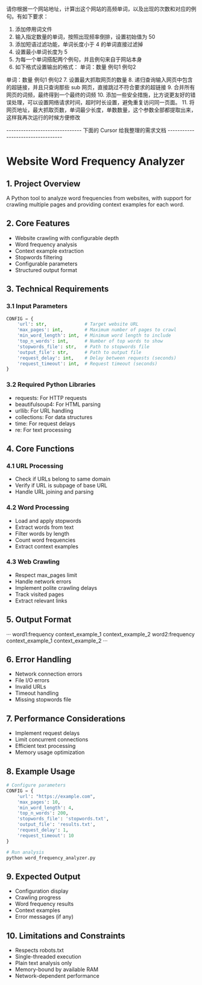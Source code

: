 请你根据一个网站地址，计算出这个网站的高频单词，以及出现的次数和对应的例句。有如下要求：

1. 添加停用词文件
2. 输入指定数量的单词，按照出现频率倒排，设置初始值为 50
3. 添加短语过滤功能，单词长度小于 4 的单词直接过滤掉
4. 设置最小单词长度为 5
5. 为每一个单词搭配两个例句，并且例句来自于网站本身
6. 如下格式设置输出的格式：
单词：数量
例句1
例句2

单词：数量
例句1
例句2
7. 设置最大抓取网页的数量
8. 递归查询输入网页中包含的超链接，并且只查询那些 sub 网页，直接跳过不符合要求的超链接
9. 合并所有网页的词频，最终得到一个最终的词频
10. 添加一些安全措施，比方说更友好的错误处理，可以设置网络请求时间，超时时长设置，避免重复访问同一页面。
11. 将网页地址，最大抓取页数，单词最少长度，单数数量，这个参数全部都提取出来，这样我再次运行的时候方便修改

------------------------------- 下面的 Cursor 给我整理的需求文档 ----------------------------------
# Website Word Frequency Analyzer

## 1. Project Overview
A Python tool to analyze word frequencies from websites, with support for crawling multiple pages and providing context examples for each word.

## 2. Core Features
- Website crawling with configurable depth
- Word frequency analysis
- Context example extraction
- Stopwords filtering
- Configurable parameters
- Structured output format

## 3. Technical Requirements

### 3.1 Input Parameters
```python
CONFIG = {
    'url': str,              # Target website URL
    'max_pages': int,        # Maximum number of pages to crawl
    'min_word_length': int,  # Minimum word length to include
    'top_n_words': int,      # Number of top words to show
    'stopwords_file': str,   # Path to stopwords file
    'output_file': str,      # Path to output file
    'request_delay': int,    # Delay between requests (seconds)
    'request_timeout': int,  # Request timeout (seconds)
}
```

### 3.2 Required Python Libraries
- requests: For HTTP requests
- beautifulsoup4: For HTML parsing
- urllib: For URL handling
- collections: For data structures
- time: For request delays
- re: For text processing

## 4. Core Functions

### 4.1 URL Processing
- Check if URLs belong to same domain
- Verify if URL is subpage of base URL
- Handle URL joining and parsing

### 4.2 Word Processing
- Load and apply stopwords
- Extract words from text
- Filter words by length
- Count word frequencies
- Extract context examples

### 4.3 Web Crawling
- Respect max_pages limit
- Handle network errors
- Implement polite crawling delays
- Track visited pages
- Extract relevant links

## 5. Output Format
···
word1:frequency
context_example_1
context_example_2
word2:frequency
context_example_1
context_example_2
···

## 6. Error Handling
- Network connection errors
- File I/O errors
- Invalid URLs
- Timeout handling
- Missing stopwords file

## 7. Performance Considerations
- Implement request delays
- Limit concurrent connections
- Efficient text processing
- Memory usage optimization

## 8. Example Usage
```python
# Configure parameters
CONFIG = {
    'url': "https://example.com",
    'max_pages': 10,
    'min_word_length': 4,
    'top_n_words': 200,
    'stopwords_file': 'stopwords.txt',
    'output_file': 'results.txt',
    'request_delay': 1,
    'request_timeout': 10
}

# Run analysis
python word_frequency_analyzer.py
```

## 9. Expected Output
- Configuration display
- Crawling progress
- Word frequency results
- Context examples
- Error messages (if any)

## 10. Limitations and Constraints
- Respects robots.txt
- Single-threaded execution
- Plain text analysis only
- Memory-bound by available RAM
- Network-dependent performance